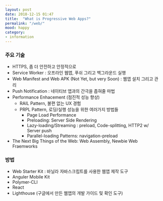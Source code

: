 ```yaml
---
layout: post
date: 2018-12-15 01:47
title:  "What is Progressive Web Apps?"
permalink: "/web/"
mood: happy
category: 
- information
---
```


### 주요 기술

- HTTPS, 좀 더 안전하고 안정적으로
- Service Worker : 오프라인 웹앱, 푸쉬 그리고 백그라운드 실행
- Web Manifest and Web APK (Not Yet, but very Soon) : 웹앱 설치 그리고 관리
- Push Notification : 네이티브 앱과의 간극을 좁혀줄 마법
- Performance Enhacement (점진적 성능 향상)
  - RAIL Pattern, 불편 없는 UX 경험
  - PRPL Pattern, 로딩/실행 성능을 위한 여러가지 방법들
    - Page Load Performance
    - Preloading: Server Side Rendering
    - Lazy-loading/Streaming : preload, Code-splitting, HTTP2 w/ Server push
    - Parallel-loading Patterns: navigation-preload
- The Next Big Things of the Web: Web Assembly, Newbie Web Fraemworks

### 방법

- Web Starter Kit : 바닐라 자바스크립트를 사용한 웹앱 제작 도구
- Anguler Mobile Kit
- Polymer-CLI
- React
- Lighthouse (구글에서 만든 웹앱의 개발 가이드 및 확인 도구)
